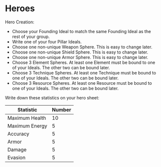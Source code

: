 # Heroes

Hero Creation:

- Choose your Founding Ideal to match the same Founding Ideal as the rest of your group.
- Write one of your four Pillar Ideals.
- Choose one non-unique Weapon Sphere. This is easy to change later.
- Choose one non-unique Shield Sphere. This is easy to change later.
- Choose one non-unique Armor Sphere. This is easy to change later.
- Choose 3 Element Spheres. At least one Element must be bound to one of your Ideals. The other two can be bound later.
- Choose 3 Technique Spheres. At least one Technique must be bound to one of your Ideals. The other two can be bound later.
- Choose 3 Resource Spheres. At least one Resource must be bound to one of your Ideals. The other two can be bound later.

Write down these statistics on your hero sheet:

| Statistic      | Number |
| ---            | ---    |
| Maximum Health | 10
| Maximum Energy | 5
| Accuracy       | 5
| Armor          | 5
| Damage         | 5
| Evasion        | 5
